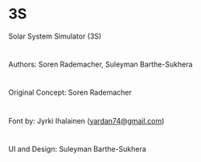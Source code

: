 # 3S
Solar System Simulator (3S)
#
Authors: Soren Rademacher, Suleyman Barthe-Sukhera
#
Original Concept: Soren Rademacher
#
Font by: Jyrki Ihalainen (yardan74@gmail.com)
#
UI and Design: Suleyman Barthe-Sukhera
